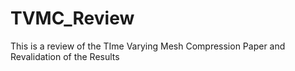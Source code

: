 # TVMC_Review
This is a review of the TIme Varying Mesh Compression Paper and Revalidation of the Results
